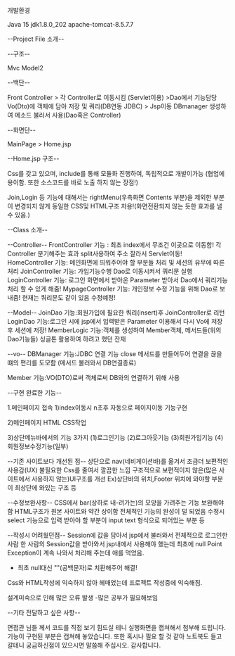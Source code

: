 개발환경

Java 15 
jdk1.8.0_202
apache-tomcat-8.5.7.7

--Project File 소개--

--구조--

 Mvc Model2

--백단--

Front Controller > 각 Controller로 이동시킴 (Servlet이용) >Dao에서 기능담당 Vo(Dto)에 객체에 담아 저장 및 쿼리(DB연동 JDBC) > Jsp이동
DBmanager 생성하여 메소드 불러서 사용(Dao혹은 Controller)

--화면단--

MainPage  >  Home.jsp 

--Home.jsp 구조--

Css를 갖고 있으며, include를 통해 모듈화 진행하여, 독립적으로 개발이가능 (협업에 용이함. 또한 소스코드를 바로 노출 하지 않는 장점!)

Join,Login 등 기능에 대해서는 rightMenu(우측화면 Contents 부분)을 제외한 부분이 변경되지 않게 동일한 CSS및 HTML구조 차용!(화면전환되지 않는 듯한 효과를 낼 수 있음.)

--Class 소개--

--Controller--
FrontController	기능 :	최초 index에서 무조건 이곳으로 이동함! 각 Controller 분기해주는 효과 split사용하여 주소 잘라서 Servlet이동!
HomeController	기능:	메인화면에 띄워주어야 할 부분들 처리 및 세션의 유무에 따른 처리
JoinController	기능:	가입기능수행 Dao로 이동시켜서 쿼리문 실행
LoginController	기능:	로그인 화면에서 받아온 Parameter 받아서 Dao에서 쿼리기능 처리 할 수 있게 해줌!
MypageController	기능:	개인정보 수정 기능을 위해 Dao로 보내줌! 현재는 쿼리문도 같이 있음 수정예정!

--Model--
JoinDao		기능:회원가입에 필요한 쿼리(insert)후 JoinController로 리턴
LoginDao		기능:로그인 시에 jsp에서 입력받은 Parameter 이용해서 다시 Vo에 저장 후 세션에 저장!
MemberLogic	기능:객체를 생성하여 Member객체, 메서드들(위의 Dao기능들) 싱글톤 활용하여 하려고 했던 잔재

--vo--
DBManager	기능:JDBC 연결 기능 close 메서드를 만들어두어 연결을 끊을 떄의 편리를 도모함
(메서드 불러와서 DB연결종료)

Member		기능:VO(DTO)로써 객체로써 DB와의 연결하기 위해 사용

--구현 완료한 기능--

1.메인페이지 접속
  1)index이동시 n초후 자동으로 페이지이동 기능구현

  2)메인페이지 HTML CSS작업

  3)상단메뉴바에서의 기능 3가지
    (1)로그인기능
    (2)로그아웃기능
    (3)회원가입기능
    (4)회원정보수정기능(일부)

--기존 사이트보다 개선된 점--
상단으로 nav(네비게이션바)를 옮겨서 조금더 보편적인 사용감(UX) 불필요한  Css를 줄여서 깔끔한 느낌
구조적으로 보편적이지 않은(많은 사이트에서 사용하지 않는)UI구조를 개선
  Ex)상단바의 위치,Footer 위치에 와야할 부분이 최상단에 와있는 구조 등

--수정보완사항--
CSS에서 bar(상하로 내-려가는)의 모양을 가려주는 기능 보완해야함
HTML구조가 원본 사이트와 약간 상이함
전체적인 기능의 완성이 덜 되었음
수정시 select 기능으로 입력 받아야 할 부분이 input text 형식으로 되어있는 부분 등

--작성시 어려웠던점--
Session에 값을 담아서 jsp에서 불러와서 전체적으로 로그인한 사람 한 사람의 Session값을 받아와서 
jsp내에서 사용해야 했는데 최초에 null Point Exception이 계속 나와서 처리해 주는데 애를 먹었음.
  - 최초 null대신 ""(공백문자)로 치환해주어 해결!

Css와 HTML작성에 익숙하지 않아 헤매었는데 프로젝트 작성중에 익숙해짐.

설계미숙으로 인해 많은 오류 발생
  -많은 공부가 필요해보임


--기타 전달하고 싶은 사항--

면접관 님들 께서 코드를 직접 보기 힘드실 테니 실행화면을 캡쳐해서 첨부해 드립니다. 기능이 구현된 부분은 캡쳐해 놓았습니다.
또한 혹시나 필요 할 것 같아 노트북도 들고 갈테니 궁금하신점이 있으시면 말씀해 주십시오. 감사합니다.


